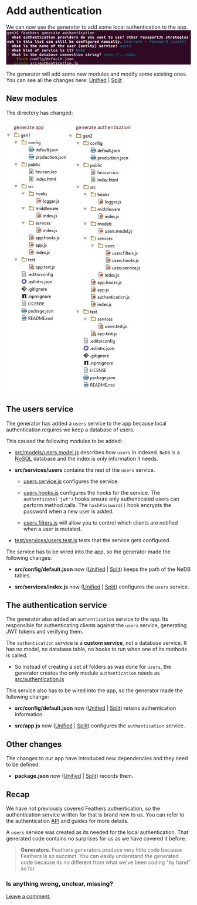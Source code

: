 # Add authentication

We can now use the generator to add some local authentication to the app.
![Generate authentication](../assets/gen-authentication.jpg)

The generator will add some new modules and modify some existing ones.
You can see all the changes here:
[Unified](http://htmlpreview.github.io/?https://github.com/feathersjs/feathers-docs/blob/auk/examples/step/_diff/02-gen2-line.html)
|
[Split](http://htmlpreview.github.io/?https://github.com/feathersjs/feathers-docs/blob/auk/examples/step/_diff/02-gen2-side.html)


## New modules

The directory has changed:

![Compare app and authentication folders](../assets/gen1-2-dir.jpg)

## The users service

The generator has added a `users` service to the app
because local authentication requires we keep a database of users.

This caused the following modules to be added:

- [src/models/users.model.js](https://github.com/feathersjs/feathers-docs/blob/auk/examples/step/02/gen2/src/models/users.model.js)
describes how `users` in indexed. `NeDB` is a
[NoSQL](https://en.wikipedia.org/wiki/NoSQL) database and the index is only information it needs.

- **src/services/users** contains the rest of the `users` service.

    - [users.service.js](https://github.com/feathersjs/feathers-docs/blob/auk/examples/step/02/gen2/src/services/users/users.service.js)
    configures the service.
    
    - [users.hooks.js](https://github.com/feathersjs/feathers-docs/blob/auk/examples/step/02/gen2/src/services/users/users.hooks.js)
    configures the hooks for the service.
    The `authenticate('jwt')` hooks ensure only authenticated users can perform method calls.
    The `hashPassword()` hook encrypts the password when a new user is added.
    
    - [users.filters.js](https://github.com/feathersjs/feathers-docs/blob/auk/examples/step/02/gen2/src/services/users/users.filters.js)
    will allow you to control which clients are notified when a user is mutated.
    
- [test/services/users.test.js](https://github.com/feathersjs/feathers-docs/blob/auk/examples/step/02/gen2/test/services/users.test.js)
tests that the service gets configured.

The service has to be wired into the app, so the generator made the following changes:

- **src/config/default.json** now
([Unified](http://htmlpreview.github.io/?https://github.com/feathersjs/feathers-docs/blob/auk/examples/step/_diff/02-gen2-default-line.html)
|
[Split](http://htmlpreview.github.io/?https://github.com/feathersjs/feathers-docs/blob/auk/examples/step/_diff/02-gen2-default-side.html))
keeps the path of the NeDB tables.
 
- **src/services/index.js** now
([Unified](http://htmlpreview.github.io/?https://github.com/feathersjs/feathers-docs/blob/auk/examples/step/_diff/02-gen2-service-line.html)
|
[Split](http://htmlpreview.github.io/?https://github.com/feathersjs/feathers-docs/blob/auk/examples/step/_diff/02-gen2-service-side.html))
configures the `users` service.


## The authentication service

The generator also added an `authentication` service to the app.
Its responsible for authenticating clients against the `users` service,
generating JWT tokens and verifying them.

The `authentication` service is a **custom service**, not a database service.
It has no model, no database table, no hooks to run when one of its methods is called.

- So instead of creating a set of folders as was done for `users`,
the generator creates the only module `authentication` needs as
[src/authentication.js](https://github.com/feathersjs/feathers-docs/blob/auk/examples/step/02/gen2/src/authentication.js)

This service also has to be wired into the app, so the generator made the following change:

- **src/config/default.json** now
([Unified](http://htmlpreview.github.io/?https://github.com/feathersjs/feathers-docs/blob/auk/examples/step/_diff/02-gen2-default-line.html)
|
[Split](http://htmlpreview.github.io/?https://github.com/feathersjs/feathers-docs/blob/auk/examples/step/_diff/02-gen2-default-side.html))
retains authentication information.

- **src/app.js** now
([Unified](http://htmlpreview.github.io/?https://github.com/feathersjs/feathers-docs/blob/auk/examples/step/_diff/02-gen2-app-line.html)
|
[Split](http://htmlpreview.github.io/?https://github.com/feathersjs/feathers-docs/blob/auk/examples/step/_diff/02-gen2-app-side.html))
configures the `authentication` service.

## Other changes

The changes to our app have introduced new dependencies and they need to be defined.

- **package.json** now
([Unified](http://htmlpreview.github.io/?https://github.com/feathersjs/feathers-docs/blob/auk/examples/step/_diff/02-gen2-package-line.html)
|
[Split](http://htmlpreview.github.io/?https://github.com/feathersjs/feathers-docs/blob/auk/examples/step/_diff/02-gen2-package-side.html))
records them.

## Recap

We have not previously covered Feathers authentication,
so the authentication service written for that is brand new to us.
You can refer to the authentication
[API](https://auk.docs.feathersjs.com/api/authentication/server.html)
and guides for more details.

A `users` service was created as its needed for the local authentication.
That generated code contains no surprises for us as we have covered it before.

> **Generators.**
Feathers generators produce very little code because Feathers is so succinct.
You can easily understand the generated code because its no different from what we've been
coding "by hand" so far.

### Is anything wrong, unclear, missing?
[Leave a comment.](https://github.com/feathersjs/feathers-guide/issues/new?title=Comment:Step-Generators-Auth&body=Comment:Step-Generators-Auth)
